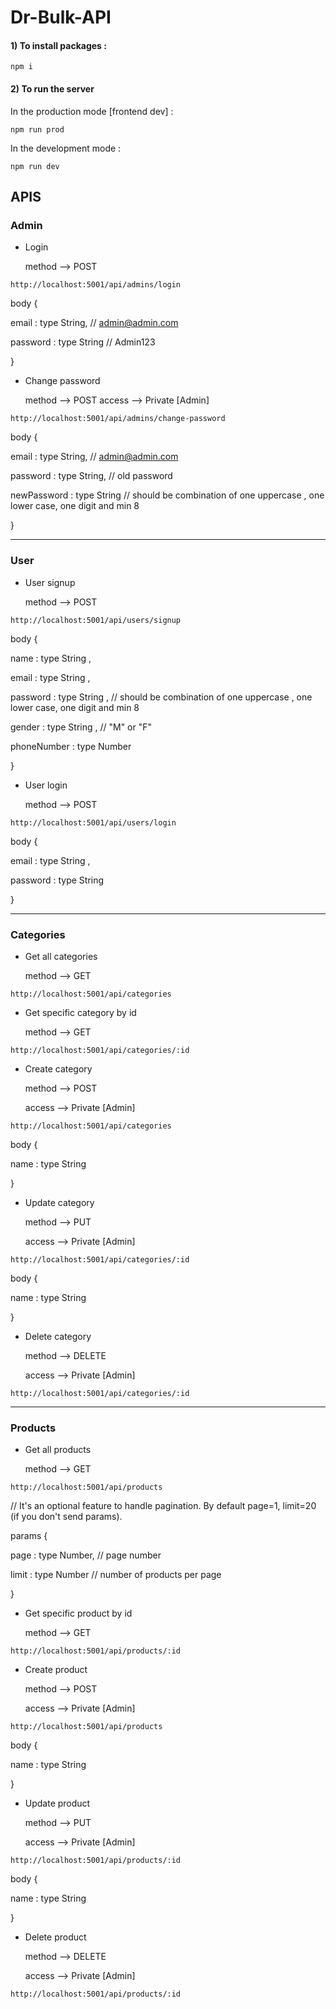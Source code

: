 # Dr-Bulk-API
      
#### 1) To install packages :
   
```
npm i
```

#### 2) To run the server

In the production mode [frontend dev] :

```
npm run prod
```

In the development mode :

```
npm run dev
```


## APIS


### Admin

- Login

  method --> POST
  
```
http://localhost:5001/api/admins/login
```

body {

email : type String,      // admin@admin.com

password : type String      // Admin123

}

- Change password

  method --> POST
  access --> Private [Admin]
  
```
http://localhost:5001/api/admins/change-password
```

body {

email : type String,      // admin@admin.com

password : type String,      // old password

newPassword : type String      // should be combination of one uppercase , one lower case, one digit and min 8

}

<hr/>

### User

- User signup

  method --> POST
  
```
http://localhost:5001/api/users/signup
```

body {

name : type String ,
      
email : type String ,
      
password : type String ,      // should be combination of one uppercase , one lower case, one digit and min 8
      
gender : type String ,      // "M" or "F"
      
phoneNumber : type Number
      
}

- User login

  method --> POST
  
```
http://localhost:5001/api/users/login
```

body {

email : type String ,
  
password : type String
  
}


<hr/>

### Categories

- Get all categories

  method --> GET
  
```
http://localhost:5001/api/categories
```

- Get specific category by id

  method --> GET
  
```
http://localhost:5001/api/categories/:id
```

- Create category

  method --> POST
  
  access --> Private [Admin]
  
```
http://localhost:5001/api/categories
```

body {

name : type String 
  
}

- Update category

  method --> PUT
  
  access --> Private [Admin]
  
```
http://localhost:5001/api/categories/:id
```

body {

name : type String 
  
}

- Delete category

  method --> DELETE
  
  access --> Private [Admin]
  
```
http://localhost:5001/api/categories/:id
```

<hr/>


### Products

- Get all products

  method --> GET
  
```
http://localhost:5001/api/products
```

// It's an optional feature to handle pagination. By default page=1, limit=20 (if you don't send params).

params {

page : type Number, // page number

limit : type Number // number of products per page

}

- Get specific product by id

  method --> GET
  
```
http://localhost:5001/api/products/:id
```

- Create product

  method --> POST
  
  access --> Private [Admin]
  
```
http://localhost:5001/api/products
```

body {

name : type String 
  
}

- Update product

  method --> PUT
  
  access --> Private [Admin]
  
```
http://localhost:5001/api/products/:id
```

body {

name : type String 
  
}

- Delete product

  method --> DELETE
  
  access --> Private [Admin]
  
```
http://localhost:5001/api/products/:id
```
